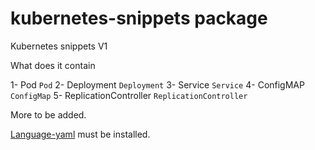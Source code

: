 # kubernetes-snippets package


Kubernetes snippets V1

What does it contain

1- Pod
`Pod`
2- Deployment
`Deployment`
3- Service
`Service`
4- ConfigMAP
`ConfigMap`
5- ReplicationController
`ReplicationController`

More to be added.

[Language-yaml](https://atom.io/packages/language-yaml) must be installed.
